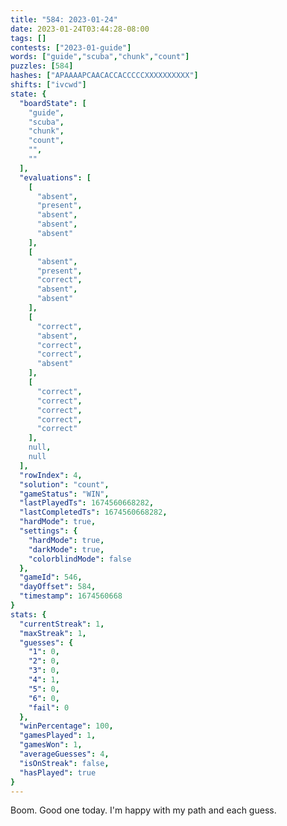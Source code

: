 ```yaml
---
title: "584: 2023-01-24"
date: 2023-01-24T03:44:28-08:00
tags: []
contests: ["2023-01-guide"]
words: ["guide","scuba","chunk","count"]
puzzles: [584]
hashes: ["APAAAAPCAACACCACCCCCXXXXXXXXXX"]
shifts: ["ivcwd"]
state: {
  "boardState": [
    "guide",
    "scuba",
    "chunk",
    "count",
    "",
    ""
  ],
  "evaluations": [
    [
      "absent",
      "present",
      "absent",
      "absent",
      "absent"
    ],
    [
      "absent",
      "present",
      "correct",
      "absent",
      "absent"
    ],
    [
      "correct",
      "absent",
      "correct",
      "correct",
      "absent"
    ],
    [
      "correct",
      "correct",
      "correct",
      "correct",
      "correct"
    ],
    null,
    null
  ],
  "rowIndex": 4,
  "solution": "count",
  "gameStatus": "WIN",
  "lastPlayedTs": 1674560668282,
  "lastCompletedTs": 1674560668282,
  "hardMode": true,
  "settings": {
    "hardMode": true,
    "darkMode": true,
    "colorblindMode": false
  },
  "gameId": 546,
  "dayOffset": 584,
  "timestamp": 1674560668
}
stats: {
  "currentStreak": 1,
  "maxStreak": 1,
  "guesses": {
    "1": 0,
    "2": 0,
    "3": 0,
    "4": 1,
    "5": 0,
    "6": 0,
    "fail": 0
  },
  "winPercentage": 100,
  "gamesPlayed": 1,
  "gamesWon": 1,
  "averageGuesses": 4,
  "isOnStreak": false,
  "hasPlayed": true
}
---
```

<!-- more -->
Boom. Good one today. I'm happy with my path and each guess. 

